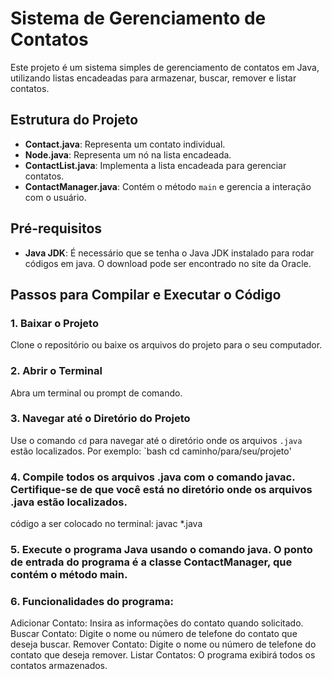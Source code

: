 # Sistema de Gerenciamento de Contatos

Este projeto é um sistema simples de gerenciamento de contatos em Java, utilizando listas encadeadas para armazenar, buscar, remover e listar contatos.

## Estrutura do Projeto

- **Contact.java**: Representa um contato individual.
- **Node.java**: Representa um nó na lista encadeada.
- **ContactList.java**: Implementa a lista encadeada para gerenciar contatos.
- **ContactManager.java**: Contém o método `main` e gerencia a interação com o usuário.

## Pré-requisitos

- **Java JDK**: É necessário que se tenha o Java JDK instalado para rodar códigos em java. O download pode ser encontrado no site da Oracle.

## Passos para Compilar e Executar o Código

### 1. **Baixar o Projeto**

Clone o repositório ou baixe os arquivos do projeto para o seu computador.

### 2. **Abrir o Terminal**

Abra um terminal ou prompt de comando. 

### 3. **Navegar até o Diretório do Projeto**
Use o comando `cd` para navegar até o diretório onde os arquivos `.java` estão localizados. Por exemplo:
`bash cd caminho/para/seu/projeto'

### 4. Compile todos os arquivos .java com o comando javac. Certifique-se de que você está no diretório onde os arquivos .java estão localizados.
código a ser colocado no terminal: javac *.java

### 5. Execute o programa Java usando o comando java. O ponto de entrada do programa é a classe ContactManager, que contém o método main.

### 6. Funcionalidades do programa:

Adicionar Contato: Insira as informações do contato quando solicitado.
Buscar Contato: Digite o nome ou número de telefone do contato que deseja buscar.
Remover Contato: Digite o nome ou número de telefone do contato que deseja remover.
Listar Contatos: O programa exibirá todos os contatos armazenados.





